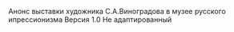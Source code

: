 Анонс выставки художника С.А.Виноградова в музее русского ипрессионизма
Версия 1.0
Не адаптированный
